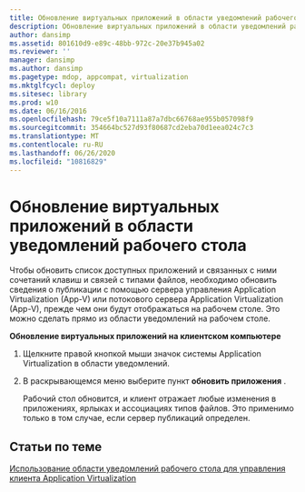 ```yaml
---
title: Обновление виртуальных приложений в области уведомлений рабочего стола
description: Обновление виртуальных приложений в области уведомлений рабочего стола
author: dansimp
ms.assetid: 801610d9-e89c-48bb-972c-20e37b945a02
ms.reviewer: ''
manager: dansimp
ms.author: dansimp
ms.pagetype: mdop, appcompat, virtualization
ms.mktglfcycl: deploy
ms.sitesec: library
ms.prod: w10
ms.date: 06/16/2016
ms.openlocfilehash: 79ce5f10a7111a87a7dbc66768ae955b057098f9
ms.sourcegitcommit: 354664bc527d93f80687cd2eba70d1eea024c7c3
ms.translationtype: MT
ms.contentlocale: ru-RU
ms.lasthandoff: 06/26/2020
ms.locfileid: "10816829"
---
```

# Обновление виртуальных приложений в области уведомлений рабочего стола


Чтобы обновить список доступных приложений и связанных с ними сочетаний клавиш и связей с типами файлов, необходимо обновить сведения о публикации с помощью сервера управления Application Virtualization (App-V) или потокового сервера Application Virtualization (App-V), прежде чем они будут отображаться на рабочем столе. Это можно сделать прямо из области уведомлений на рабочем столе.

**Обновление виртуальных приложений на клиентском компьютере**

1.  Щелкните правой кнопкой мыши значок системы Application Virtualization в области уведомлений.

2.  В раскрывающемся меню выберите пункт **обновить приложения** .

    Рабочий стол обновится, и клиент отражает любые изменения в приложениях, ярлыках и ассоциациях типов файлов. Это применимо только в том случае, если сервер публикаций определен.

## Статьи по теме


[Использование области уведомлений рабочего стола для управления клиента Application Virtualization](how-to-use-the-desktop-notification-area-for-application-virtualization-client-management.md)

 

 






